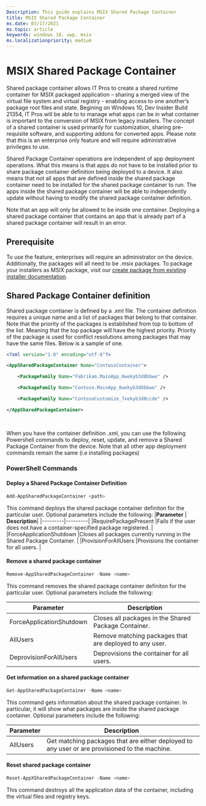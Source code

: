 ```yaml
---
Description: This guide explains MSIX Shared Package Container
title: MSIX Shared Package Container
ms.date: 03/17/2021
ms.topic: article
keywords: windows 10, uwp, msix
ms.localizationpriority: medium
---
```


# MSIX Shared Package Container 
Shared package container allows IT Pros to create a shared runtime container for MSIX packaged application – sharing a merged view of the virtual file system and virtual registry - enabling access to one another’s package root files and state. Begining on Windows 10, Dev Insider Build 21354,  IT Pros will be able to to manage what apps can be in what container is important to the conversion of MSIX from legacy installers. The concept of a shared container is used primarily for customization, sharing pre-requisite software, and supporting addons for converted apps. Please note that this is an enterprise only feature and will require administrative privileges to use.  

Shared Package Container operations are independent of app deployment operations. What this means is that apps do not have to be installed prior to share package container definition being deployed to a device. It also means that not all apps that are defined inside the shared package container need to be installed for the shared package container to run. The apps inside the shared package container will be able to independently update without having to modify the shared package container definition.  

Note that an app will only be allowed to be inside one container. Deploying a shared package container that contains an app that is already part of a shared package container will result in an error.  

## Prerequisite  
To use the feature, enterprises will require an administrator on the device. Additionally, the packages will all need to be .msix packages. To package your installers as MSIX package, visit our [create package from existing installer documentation](https://docs.microsoft.com/en-us/windows/msix/packaging-tool/create-an-msix-overview).  

## Shared Package Container definition
Shared package contianer is defined by a .xml file.  The container definition requires a unique name and a list of packages that belong to that container. Note that the priority of the packages is established from top to bottom of the list. Meaning that the top package will have the highest priority. Priority of the package is used for conflict resolutions among packages that may have the same files. Below is a sample of one.  

```xml
<?xml version="1.0" encoding="utf-8"?> 

<AppSharedPackageContainer Name="ContosoContainer"> 

    <PackageFamily Name="Fabrikam.MainApp_8wekyb3d8bbwe" /> 

    <PackageFamily Name="Contoso.MainApp_8wekyb3d8bbwe" /> 

    <PackageFamily Name="ContosoCustomize_7xekyb3d8ccde" /> 

</AppSharedPackageContainer> 
  
    
```
When you have the container definition .xml, you can use the following Powershell commands to deploy, reset, update, and remove a Shared Package Container from the device. Note that all other app deployment commands remain the same (i.e installing packages)

### PowerShell Commands 

#### Deploy a Shared Package Container Definition 
```powershell
Add-AppSharedPackageContainer <path> 
``` 
This command deploys the shared package container definiton for the particular user. Optional parameters include the following: 
|**Parameter** |	**Description**|
|---------|---------|
|RequirePackagePresent |Fails if the user does not have a container-specified package registered. |
|ForceApplicationShutdown |Closes all packages currently running in the Shared Package Container. |
|ProvisionForAllUsers  |Provisions the container for all users. |

#### Remove a shared package container 
```powershell
Remove-AppSharedPackageContainer -Name <name>  
``` 
This command removes the shared package container definiton for the particular user. Optional parameters include the following: 

|**Parameter** |	**Description**|
|---------|---------|
|ForceApplicationShutdown  |Closes all packages in the Shared Package Container.  |
|AllUsers  |Remove matching packages that are deployed to any user. |
|DeprovisionForAllUsers   |Deprovisions the container for all users.  |

#### Get information on a shared package container 
```powershell
Get-AppSharedPackageContainer -Name <name> 
``` 
This command gets information about the shared package container. In particular, it will show what packages are inside the shared package container. Optional parameters include the following: 

|**Parameter** |	**Description**|
|---------|---------|
|AllUsers   |Get matching packages that are either deployed to any user or are provisioned to the machine.   |

#### Reset shared package container 
```powershell
Reset-AppXSharedPackageContainer -Name <name>  
``` 
This command destroys all the application data of the container, including the virtual files and registry keys. 




